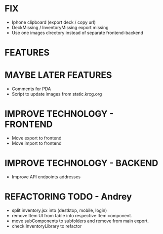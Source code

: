 # FIX
- Iphone clipboard (export deck / copy url)
- DeckMissing / InventoryMissing export missing
- Use one images directory instead of separate frontend-backend

# FEATURES

# MAYBE LATER FEATURES
- Comments for PDA
- Script to update images from static.krcg.org

# IMPROVE TECHNOLOGY - FRONTEND
- Move export to frontend
- Move import to frontend

# IMPROVE TECHNOLOGY - BACKEND
- Improve API endpoints addresses

# REFACTORING TODO - Andrey
- split inventory.jsx into (destktop, mobile, login)
- remove Item UI from table into respective Item component.
- move subComponents to subfolders and remove from main export.
- check InventoryLibrary to refactor
